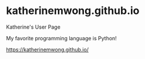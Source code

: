 # katherinemwong.github.io
Katherine's User Page

My favorite programming language is Python!

https://katherinemwong.github.io/